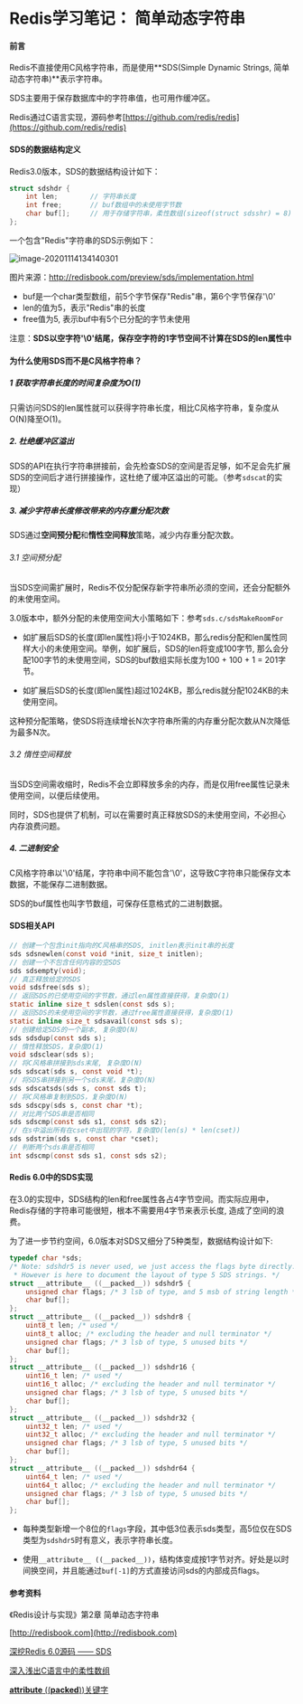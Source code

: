 # Redis学习笔记： 简单动态字符串

#### 前言

Redis不直接使用C风格字符串，而是使用**SDS(Simple Dynamic Strings, 简单动态字符串)**表示字符串。

SDS主要用于保存数据库中的字符串值，也可用作缓冲区。

Redis通过C语言实现，源码参考[https://github.com/redis/redis](https://github.com/redis/redis)

#### SDS的数据结构定义

 Redis3.0版本，SDS的数据结构设计如下：

```C
struct sdshdr {
	int len;		// 字符串长度
	int free;		// buf数组中的未使用字节数
	char buf[];		// 用于存储字符串，柔性数组(sizeof(struct sdsshr) = 8)
};
```

一个包含"Redis"字符串的SDS示例如下：

![image-20201114134140301](C:\Users\pc\AppData\Roaming\Typora\typora-user-images\image-20201114134140301.png)

图片来源：http://redisbook.com/preview/sds/implementation.html

* buf是一个char类型数组，前5个字节保存"Redis"串，第6个字节保存'\0'
* len的值为5，表示"Redis"串的长度
* free值为5,  表示buf中有5个已分配的字节未使用

注意：**SDS以空字符'\0'结尾，保存空字符的1字节空间不计算在SDS的len属性中**

#### 为什么使用SDS而不是C风格字符串？

##### 1 获取字符串长度的时间复杂度为O(1)

只需访问SDS的len属性就可以获得字符串长度，相比C风格字符串，复杂度从O(N)降至O(1)。

##### 2. 杜绝缓冲区溢出

SDS的API在执行字符串拼接前，会先检查SDS的空间是否足够，如不足会先扩展SDS的空间后才进行拼接操作，这杜绝了缓冲区溢出的可能。（参考`sdscat`的实现）

##### 3. 减少字符串长度修改带来的内存重分配次数

SDS通过**空间预分配**和**惰性空间释放**策略，减少内存重分配次数。

###### 3.1 空间预分配

当SDS空间需扩展时，Redis不仅分配保存新字符串所必须的空间，还会分配额外的未使用空间。

3.0版本中，额外分配的未使用空间大小策略如下：参考`sds.c/sdsMakeRoomFor`

* 如扩展后SDS的长度(即len属性)将小于1024KB，那么redis分配和len属性同样大小的未使用空间。举例，如扩展后，SDS的len将变成100字节, 那么会分配100字节的未使用空间，SDS的buf数组实际长度为100 + 100 + 1 = 201字节。

* 如扩展后SDS的长度(即len属性)超过1024KB，那么redis就分配1024KB的未使用空间。

这种预分配策略，使SDS将连续增长N次字符串所需的内存重分配次数从N次降低为最多N次。

###### 3.2 惰性空间释放

当SDS空间需收缩时，Redis不会立即释放多余的内存，而是仅用free属性记录未使用空间，以便后续使用。

同时，SDS也提供了机制，可以在需要时真正释放SDS的未使用空间，不必担心内存浪费问题。

##### 4. 二进制安全

C风格字符串以'\0'结尾，字符串中间不能包含'\0'，这导致C字符串只能保存文本数据，不能保存二进制数据。

SDS的buf属性也叫字节数组，可保存任意格式的二进制数据。

#### SDS相关API

```C
// 创建一个包含init指向的C风格串的SDS, initlen表示init串的长度
sds sdsnewlen(const void *init, size_t initlen); 
// 创建一个不包含任何内容的空SDS
sds sdsempty(void);
// 真正释放给定的SDS
void sdsfree(sds s);
// 返回SDS的已使用空间的字节数，通过len属性直接获得，复杂度O(1)
static inline size_t sdslen(const sds s);
// 返回SDS的未使用空间的字节数，通过free属性直接获得，复杂度O(1)
static inline size_t sdsavail(const sds s);
// 创建给定SDS的一个副本, 复杂度O(N)
sds sdsdup(const sds s);
// 惰性释放SDS，复杂度O(1)
void sdsclear(sds s);
// 将C风格串拼接到sds末尾, 复杂度O(N)
sds sdscat(sds s, const void *t);
// 将SDS串拼接到另一个sds末尾，复杂度O(N)
sds sdscatsds(sds s, const sds t);
// 将C风格串复制到SDS，复杂度O(N)
sds sdscpy(sds s, const char *t);
// 对比两个SDS串是否相同
sds sdscmp(const sds s1, const sds s2);
// 在s中溢出所有在cset中出现的字符，复杂度O(len(s) * len(cset)) 
sds sdstrim(sds s, const char *cset);
// 判断两个sds串是否相同
int sdscmp(const sds s1, const sds s2);
```

#### Redis 6.0中的SDS实现

在3.0的实现中，SDS结构的len和free属性各占4字节空间。而实际应用中，Redis存储的字符串可能很短，根本不需要用4字节来表示长度, 造成了空间的浪费。

为了进一步节约空间，6.0版本对SDS又细分了5种类型，数据结构设计如下:

```C
typedef char *sds;
/* Note: sdshdr5 is never used, we just access the flags byte directly.
 * However is here to document the layout of type 5 SDS strings. */
struct __attribute__ ((__packed__)) sdshdr5 {
    unsigned char flags; /* 3 lsb of type, and 5 msb of string length */
    char buf[];
};
struct __attribute__ ((__packed__)) sdshdr8 {
    uint8_t len; /* used */
    uint8_t alloc; /* excluding the header and null terminator */
    unsigned char flags; /* 3 lsb of type, 5 unused bits */
    char buf[];
};
struct __attribute__ ((__packed__)) sdshdr16 {
    uint16_t len; /* used */
    uint16_t alloc; /* excluding the header and null terminator */
    unsigned char flags; /* 3 lsb of type, 5 unused bits */
    char buf[];
};
struct __attribute__ ((__packed__)) sdshdr32 {
    uint32_t len; /* used */
    uint32_t alloc; /* excluding the header and null terminator */
    unsigned char flags; /* 3 lsb of type, 5 unused bits */
    char buf[];
};
struct __attribute__ ((__packed__)) sdshdr64 {
    uint64_t len; /* used */
    uint64_t alloc; /* excluding the header and null terminator */
    unsigned char flags; /* 3 lsb of type, 5 unused bits */
    char buf[];
};
```

* 每种类型新增一个8位的`flags`字段，其中低3位表示sds类型，高5位仅在SDS类型为`sdshdr5`时有意义，表示字符串长度。

* 使用`__attribute__ ((__packed__))`，结构体变成按1字节对齐。好处是以时间换空间，并且能通过`buf[-1]`的方式直接访问sds的内部成员flags。

#### 参考资料

《Redis设计与实现》第2章 简单动态字符串

 [http://redisbook.com](http://redisbook.com)

[深挖Redis 6.0源码 —— SDS](https://juejin.im/post/6868450395006599181)

[深入浅出C语言中的柔性数组](https://blog.csdn.net/ce123_zhouwei/article/details/8973073)

[__attribute__ ((__packed__))关键字](https://blog.csdn.net/weixin_39533180/article/details/76207099)

